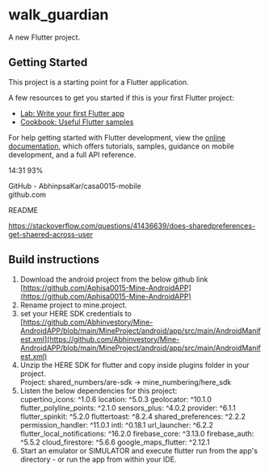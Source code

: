 # walk_guardian

A new Flutter project.

## Getting Started

This project is a starting point for a Flutter application.

A few resources to get you started if this is your first Flutter project:

- [Lab: Write your first Flutter app](https://docs.flutter.dev/get-started/codelab)
- [Cookbook: Useful Flutter samples](https://docs.flutter.dev/cookbook)

For help getting started with Flutter development, view the
[online documentation](https://docs.flutter.dev/), which offers tutorials,
samples, guidance on mobile development, and a full API reference.

14:31 93% 

GitHub - AbhinpsaKar/casa0015-mobile  
github.com  

README  

https://stackoverflow.com/questions/41436639/does-sharedpreferences-get-shaered-across-user  

## Build instructions  
1. Download the android project from the below github link  
[https://github.com/Aphisa0015-Mine-AndroidAPP](https://github.com/Aphisa0015-Mine-AndroidAPP)  
3. Rename project to mine.project.  
4. set your HERE SDK credentials to  
[https://github.com/Abhinvestory/Mine-AndroidAPP/blob/main/MineProject/android/app/src/main/AndroidManifest.xml](https://github.com/Abhinvestory/Mine-AndroidAPP/blob/main/MineProject/android/app/src/main/AndroidManifest.xml)
6. Unzip the HERE SDK for flutter and copy inside plugins folder in your project.  
Project: shared_numbers/are-sdk → mine_numbering/here_sdk  
7. Listen the below dependencies for this project:  
  cupertino_icons: ^1.0.6
  location: ^5.0.3
  geolocator: ^10.1.0
  flutter_polyline_points: ^2.1.0
  sensors_plus: ^4.0.2
  provider: ^6.1.1
  flutter_spinkit: ^5.2.0
  fluttertoast: ^8.2.4
  shared_preferences: ^2.2.2
  permission_handler: ^11.0.1
  intl: ^0.18.1
  url_launcher: ^6.2.2
  flutter_local_notifications: ^16.2.0
  firebase_core: ^3.13.0
  firebase_auth: ^5.5.2
  cloud_firestore: ^5.6.6
  google_maps_flutter: ^2.12.1
8. Start an emulator or SIMULATOR and execute flutter run from the app's directory - or run the app from within your IDE.
